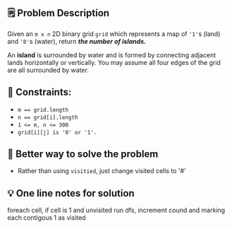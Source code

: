 ## 🗒️ Problem Description
Given an `m x n` 2D binary grid `grid` which represents a map of `'1'`s (land) and `'0'`s (water), return ***the number of islands.***

An **island** is surrounded by water and is formed by connecting adjacent lands horizontally or vertically. You may assume all four edges of the grid are all surrounded by water.


## 📌 Constraints:
- `m == grid.length`
- `n == grid[i].length`
- `1 <= m, n <= 300`
- `grid[i][j] is '0' or '1'.`

## 🤔 Better way to solve the problem
- Rather than using `visitied`, just change visited cells to '#'

## 💡 One line notes for solution
foreach cell, if cell is 1 and unvisited run dfs, increment cound and marking each contigous 1 as visited